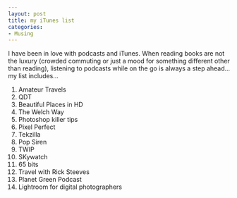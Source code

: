 ```yaml
---
layout: post
title: my iTunes list
categories:
- Musing
---
```


I have been in love with podcasts and iTunes. When reading books are not the luxury (crowded commuting or just a mood for something different other than reading), listening to podcasts while on the go is always a step ahead... my list includes...

1. Amateur Travels
2. QDT
3. Beautiful Places in HD
4. The Welch Way
5. Photoshop killer tips
6. Pixel Perfect
7. Tekzilla
8. Pop Siren
9. TWIP
10. SKywatch
11. 65 bits
12. Travel with Rick Steeves
13. Planet Green Podcast
14. Lightroom for digital photographers
